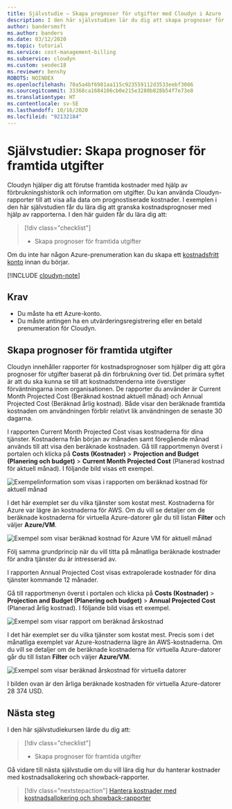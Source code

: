```yaml
---
title: Självstudie – Skapa prognoser för utgifter med Cloudyn i Azure
description: I den här självstudien lär du dig att skapa prognoser för utgifter med hjälp av historiska data om användning och utgifter.
author: bandersmsft
ms.author: banders
ms.date: 03/12/2020
ms.topic: tutorial
ms.service: cost-management-billing
ms.subservice: cloudyn
ms.custom: seodec18
ms.reviewer: benshy
ROBOTS: NOINDEX
ms.openlocfilehash: 70a5a4bf6981aa115c923559112d3533eebf3086
ms.sourcegitcommit: 33368ca1684106cb0e215e3280b828b54f7e73e8
ms.translationtype: HT
ms.contentlocale: sv-SE
ms.lasthandoff: 10/16/2020
ms.locfileid: "92132184"
---
```

# <a name="tutorial-forecast-future-spending"></a>Självstudier: Skapa prognoser för framtida utgifter

Cloudyn hjälper dig att förutse framtida kostnader med hjälp av förbrukningshistorik och information om utgifter. Du kan använda Cloudyn-rapporter till att visa alla data om prognostiserade kostnader. I exemplen i den här självstudien får du lära dig att granska kostnadsprognoser med hjälp av rapporterna. I den här guiden får du lära dig att:

> [!div class="checklist"]
> * Skapa prognoser för framtida utgifter

Om du inte har någon Azure-prenumeration kan du skapa ett [kostnadsfritt konto](https://azure.microsoft.com/free/?WT.mc_id=A261C142F) innan du börjar.

[!INCLUDE [cloudyn-note](../../../includes/cloudyn-note.md)]

## <a name="prerequisites"></a>Krav

- Du måste ha ett Azure-konto.
- Du måste antingen ha en utvärderingsregistrering eller en betald prenumeration för Cloudyn.

## <a name="forecast-future-spending"></a>Skapa prognoser för framtida utgifter

Cloudyn innehåller rapporter för kostnadsprognoser som hjälper dig att göra prognoser för utgifter baserat på din förbrukning över tid. Det primära syftet är att du ska kunna se till att kostnadstrenderna inte överstiger förväntningarna inom organisationen. De rapporter du använder är Current Month Projected Cost (Beräknad kostnad aktuell månad) och Annual Projected Cost (Beräknad årlig kostnad). Både visar den beräknade framtida kostnaden om användningen förblir relativt lik användningen de senaste 30 dagarna.

I rapporten Current Month Projected Cost visas kostnaderna för dina tjänster. Kostnaderna från början av månaden samt föregående månad används till att visa den beräknade kostnaden. Gå till rapportmenyn överst i portalen och klicka på **Costs (Kostnader)**  > **Projection and Budget (Planering och budget)**  > **Current Month Projected Cost** (Planerad kostnad för aktuell månad). I följande bild visas ett exempel.

![Exempelinformation som visas i rapporten om beräknad kostnad för aktuell månad](./media/tutorial-forecast-spending/project-month01.png)

I det här exemplet ser du vilka tjänster som kostat mest. Kostnaderna för Azure var lägre än kostnaderna för AWS. Om du vill se detaljer om de beräknade kostnaderna för virtuella Azure-datorer går du till listan **Filter** och väljer **Azure/VM**.

![Exempel som visar beräknad kostnad för Azure VM för aktuell månad](./media/tutorial-forecast-spending/project-month02.png)

Följ samma grundprincip när du vill titta på månatliga beräknade kostnader för andra tjänster du är intresserad av.

I rapporten Annual Projected Cost visas extrapolerade kostnader för dina tjänster kommande 12 månader.

Gå till rapportmenyn överst i portalen och klicka på **Costs (Kostnader)**  > **Projection and Budget (Planering och budget)**  > **Annual Projected Cost** (Planerad årlig kostnad). I följande bild visas ett exempel.

![Exempel som visar rapport om beräknad årskostnad](./media/tutorial-forecast-spending/project-annual01.png)

I det här exemplet ser du vilka tjänster som kostat mest. Precis som i det månatliga exemplet var Azure-kostnaderna lägre än AWS-kostnaderna. Om du vill se detaljer om de beräknade kostnaderna för virtuella Azure-datorer går du till listan **Filter** och väljer **Azure/VM**.

![Exempel som visar beräknad årskostnad för virtuella datorer](./media/tutorial-forecast-spending/project-annual02.png)

I bilden ovan är den årliga beräknade kostnaden för virtuella Azure-datorer 28 374 USD.

## <a name="next-steps"></a>Nästa steg

I den här självstudiekursen lärde du dig att:

> [!div class="checklist"]
> * Skapa prognoser för framtida utgifter


Gå vidare till nästa självstudie om du vill lära dig hur du hanterar kostnader med kostnadsallokering och showback-rapporter.

> [!div class="nextstepaction"]
> [Hantera kostnader med kostnadsallokering och showback-rapporter](./tutorial-manage-costs.md)